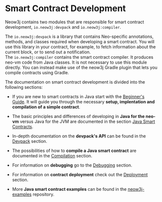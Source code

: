 # Smart Contract Development

Neow3j contains two modules that are responsible for smart contract development, `io.neow3j:devpack`
and `io.neow3j:compiler`.  

The `io.neow3j:devpack` is a library that contains Neo-specific annotations, methods, and classes
required when developing a smart contract. You will use this library in your contract, for example,
to fetch information about the current block, or to send out a notification.  
The `io.neow3j:compiler` contains the smart contract compiler. It produces neo-vm code from Java
classes. It is not necessary to use this module directly. You can instead make use of the neow3j
Gradle plugin that lets you compile contracts using Gradle.

The documentation on smart contract development is divided into the following sections:

- If you are new to smart contracts in Java start with the [Beginner's
Guide](neo3_guides/compiler_devpack/beginners-guide.md#beginners-guide). It will guide you through
the necessary **setup, implentation and compilation of a simple contract**.

- The basic principles and differences of developing in **Java for the neo-vm** versus Java for the
JVM are documented in the section
[Java Smart Contracts](neo3_guides/compiler_devpack/java_smart_contracts.md#java-smart-contracts).

- In-depth documentation on the **devpack's API** can be found in the
[Devpack](neo3_guides/compiler_devpack/devpack.md#Devpack) section.

- The possibilities of how to **compile a Java smart contract** are documented in the 
[Compilation](neo3_guides/compiler_devpack/compilation.md#compilation) section.

- For information on **debugging** go to the
[Debugging](neo3_guides/compiler_devpack/debugging.md#debugging) section.

- For information on **contract deployment** check out the 
[Deployment](neo3_guides/compiler_devpack/deployment.md#Deployment) section. 

- More **Java smart contract examples** can be found in the 
[neow3j-examples](https://github.com/neow3j/neow3j-examples-java) repository.


